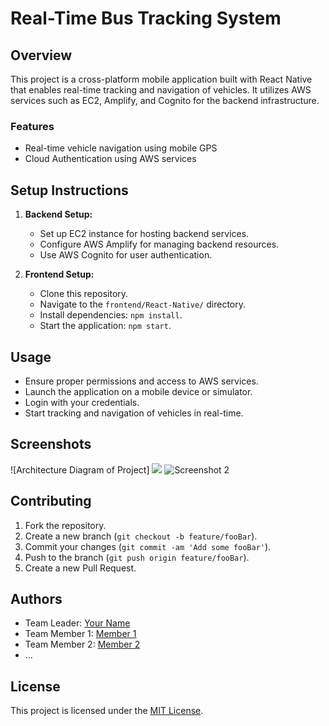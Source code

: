 # Real-Time Bus Tracking System

## Overview
This project is a cross-platform mobile application built with React Native that enables real-time tracking and navigation of vehicles. It utilizes AWS services such as EC2, Amplify, and Cognito for the backend infrastructure.

### Features
- Real-time vehicle navigation using mobile GPS
- Cloud Authentication using AWS services


## Setup Instructions
1. **Backend Setup:**
   - Set up EC2 instance for hosting backend services.
   - Configure AWS Amplify for managing backend resources.
   - Use AWS Cognito for user authentication.

2. **Frontend Setup:**
   - Clone this repository.
   - Navigate to the `frontend/React-Native/` directory.
   - Install dependencies: `npm install`.
   - Start the application: `npm start`.

## Usage
- Ensure proper permissions and access to AWS services.
- Launch the application on a mobile device or simulator.
- Login with your credentials.
- Start tracking and navigation of vehicles in real-time.

## Screenshots
![Architecture Diagram of Project] <img src="https://drive.google.com/file/d/1ubZ59JFjHSi7ZNXTeP9Bwk_Kj5j6XcE6/view?usp=sharing"/>
![Screenshot 2](/screenshots/screenshot2.png)
<!-- Add more screenshots as needed -->

## Contributing
1. Fork the repository.
2. Create a new branch (`git checkout -b feature/fooBar`).
3. Commit your changes (`git commit -am 'Add some fooBar'`).
4. Push to the branch (`git push origin feature/fooBar`).
5. Create a new Pull Request.

## Authors
- Team Leader: [Your Name](https://github.com/yourname)
- Team Member 1: [Member 1](https://github.com/member1)
- Team Member 2: [Member 2](https://github.com/member2)
- ...

## License
This project is licensed under the [MIT License](LICENSE).

